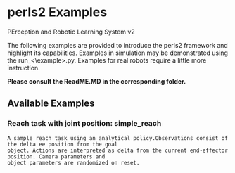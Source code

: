 # perls2 Examples
PErception and Robotic Learning System v2

The following examples are provided to introduce the perls2 framework and highlight its capabilities. Examples in simulation may be demonstrated using the run_<\example\>.py. Examples for real robots require a little more instruction. 

**Please consult the ReadME.MD in the corresponding folder.**


## Available Examples
### Reach task with joint position: simple_reach
	A sample reach task using an analytical policy.Observations consist of the delta ee position from the goal 
	object. Actions are interpreted as delta from the current end-effector position. Camera parameters and 
	object parameters are randomized on reset. 
